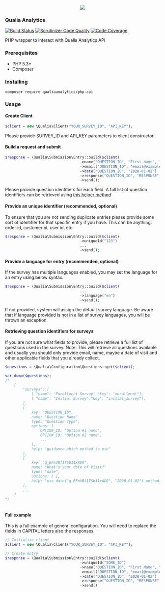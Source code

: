 
<p align="center"><img src="https://s3-eu-west-1.amazonaws.com/qa-survey-system/image-upload/PWT62RP7xsUfQpH9.png"></p>

### Qualia Analytics
[![Build Status](https://travis-ci.org/QualiaAnalytics/PHP-API.svg?branch=master)](http://travis-ci.org/QualiaAnalytics/PHP-API)
[![Scrutinizer Code Quality](https://scrutinizer-ci.com/g/QualiaAnalytics/PHP-API/badges/quality-score.png?b=master)](https://scrutinizer-ci.com/g/QualiaAnalytics/PHP-API/?branch=master)
[![Code Coverage](https://img.shields.io/scrutinizer/coverage/g/QualiaAnalytics/PHP-API/master.svg)](https://scrutinizer-ci.com/g/QualiaAnalytics/PHP-API/)

PHP wrapper to interact with Qualia Analytics API

### Prerequisites

* PHP 5.3+
* Composer

### Installing

```
composer require qualiaanalytics/php-api
```

### Usage

#### Create Client
```php
$client = new \Qualia\Client("YOUR_SURVEY_ID", "API_KEY");
```
Please provide SURVEY_ID and API_KEY parameters to client constructor.

#### Build a request and submit
```php
$response = \Qualia\Submission\Entry::build($client)
                                  ->name("QUESTION_ID", "First Name", "Last Name")
                                  ->email("QUESTION_ID", "email@example.com")
                                  ->date("QUESTION_ID", "2020-01-02")
                                  ->response("QUESTION_ID", "RESPONSE")
                                  ->send();
```
Please provide question identifiers for each field. A full list of question identifiers can be retrieved using [this helper method](#retrieving-question-identifiers-for-surveys)

#### Provide an unique identifier (recommended, optional)
To ensure that you are not sending duplicate entries please provide some sort of identifier for that specific entry if you have. This can be anything: order id, customer id, user id, etc. 
```php
$response = \Qualia\Submission\Entry::build($client)
                                  ->uniqueId("123")
                                  ...
                                  ->send();
```

#### Provide a language for entry (recommended, optional)
If the survey has multiple languages enabled, you may set the language for an entry using below syntax.
```php
$response = \Qualia\Submission\Entry::build($client)
                                  ...
                                  ->language("en")
                                  ->send();
```
If not provided, system will assign the default survey language. Be aware that if language provided is not in a list of survey languages, you will be thrown an exception.

#### Retrieving question identifiers for surveys
If you are not sure what fields to provide, please retrieve a full list of questions used in the survey. Note: This will retrieve all questions available and usually you should only provide email, name, maybe a date of visit and other applicable fields that you already collect.
```php
$questions = \Qualia\Configuration\Questions::get($client);

var_dump($questions);
/*
    [
        "surveys": [
            [ "name": "Enrollment Survey","key": "enrollment"],
            [ "name": "Initial Survey","key": "initial_survey"], 
        ],
        [
            key: "QUESTION_ID",
            name: "Question Name"
            type: "Question Type",
            options: [
                OPTION_ID: "Option #1 name",
                OPTION_ID: "Option #2 name",
                ...
            ],
            help: "guidance which method to use"
        ],
        [
            key: "q_BFmVBf1TSb11xAU0",
            name: "What's your date of Visit?"
            type: "date",
            options: [ ],
            help: "use date("q_BFmVBf1TSb11xAU0", "2020-01-02") method in API Client. Date Value must be provided in Y-m-d."
        ],
        ...
    ]
*/
                              
```

#### Full example
This is a full example of general configuration. You will need to replace the fields in CAPITAL letters also the responses.
```php
// Initialize client
$client = new \Qualia\Client("YOUR_SURVEY_ID", "API_KEY");

// Create entry
$response = \Qualia\Submission\Entry::build($client)
                                  ->uniqueId("SOME_ID")
                                  ->name("QUESTION_ID", "First Name", "Last Name")
                                  ->email("QUESTION_ID", "email@example.com")
                                  ->date("QUESTION_ID", "2020-01-02")
                                  ->response("QUESTION_ID", "RESPONSE")
                                  ->send()

```
